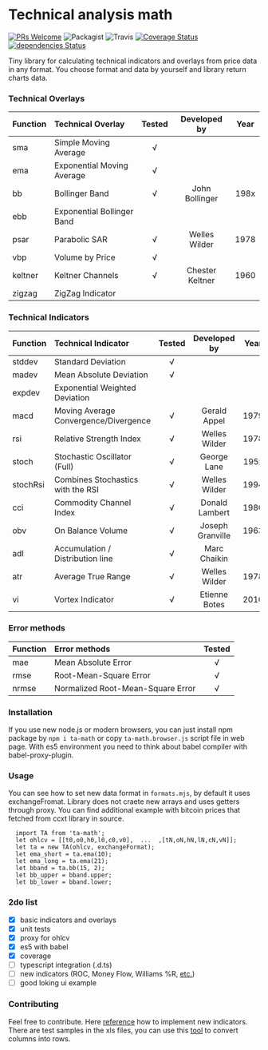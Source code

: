 
Technical analysis math
=========
[![PRs Welcome](https://img.shields.io/badge/PRs-welcome-brightgreen.svg?style=flat)](https://egghead.io/courses/how-to-contribute-to-an-open-source-project-on-github) ![Packagist](https://img.shields.io/packagist/l/doctrine/orm.svg) ![Travis](https://img.shields.io/travis/munrocket/ta-math.svg) [![Coverage Status](https://coveralls.io/repos/github/munrocket/ta-math/badge.svg?branch=master)](https://coveralls.io/github/munrocket/ta-math?branch=master) [![dependencies Status](https://david-dm.org/munrocket/ta-math/status.svg)](https://david-dm.org/munrocket/ta-math)

Tiny library for calculating technical indicators and overlays from price data in any format. You choose format and data by yourself and library return charts data.

### Technical Overlays
| Function  | Technical Overlay                     | Tested  | Developed by     | Year |
|:----------|:--------------------------------------|:-------:|:----------------:|:----:|
| sma       | Simple Moving Average                 |    √    |                  |      |
| ema       | Exponential Moving Average            |    √    |                  |      |
| bb        | Bollinger Band                        |    √    | John Bollinger   | 198x |
| ebb       | Exponential Bollinger Band            |         |                  |      |
| psar      | Parabolic SAR                         |    √    | Welles Wilder    | 1978 |
| vbp       | Volume by Price                       |    √    |                  |      |
| keltner   | Keltner Channels                      |    √    | Chester Keltner  | 1960 |
| zigzag    | ZigZag Indicator                      |         |                  |      |

### Technical Indicators
| Function  | Technical Indicator                   | Tested  | Developed by     | Year |
|:----------|:--------------------------------------|:-------:|:----------------:|:----:|
| stddev    | Standard Deviation                    |    √    |                  |      |
| madev     | Mean Absolute Deviation               |    √    |                  |      |
| expdev    | Exponential Weighted Deviation        |         |                  |      |
| macd      | Moving Average Convergence/Divergence |    √    | Gerald Appel     | 1979 |
| rsi       | Relative Strength Index               |    √    | Welles Wilder    | 1978 |
| stoch     | Stochastic Oscillator (Full)          |    √    | George Lane      | 195x |
| stochRsi  | Combines Stochastics with the RSI     |    √    | Welles Wilder    | 1994 |
| cci       | Commodity Channel Index               |    √    | Donald Lambert   | 1980 |
| obv       | On Balance Volume                     |    √    | Joseph Granville | 1963 |
| adl       | Accumulation / Distribution line      |    √    | Marc Chaikin     |      |
| atr       | Average True Range                    |    √    | Welles Wilder    | 1978 |
| vi        | Vortex Indicator                      |    √    | Etienne Botes    | 2010 |

### Error methods
| Function  | Error methods                         | Tested  |
|:----------|:--------------------------------------|:-------:|
| mae       | Mean Absolute Error                   |    √    |
| rmse      | Root-Mean-Square Error                |    √    |
| nrmse     | Normalized Root-Mean-Square Error     |    √    |

### Installation

If you use new node.js or modern browsers, you can just install npm package by `npm i ta-math` or copy `ta-math.browser.js` script file in web page. With es5 environment you need to think about babel compiler with babel-proxy-plugin.

### Usage

You can see how to set new data format in `formats.mjs`, by default it uses exchangeFromat. Library does not craete new arrays and uses getters through proxy. You can find additional example with bitcoin prices that fetched from ccxt library in source.
```
  import TA from 'ta-math';
  let ohlcv = [[t0,o0,h0,l0,c0,v0],  ...  ,[tN,oN,hN,lN,cN,vN]];
  let ta = new TA(ohlcv, exchangeFormat);
  let ema_short = ta.ema(10);
  let ema_long = ta.ema(21);
  let bband = ta.bb(15, 2);
  let bb_upper = bband.upper;
  let bb_lower = bband.lower;
```

### 2do list

- [X] basic indicators and overlays
- [X] unit tests
- [X] proxy for ohlcv
- [X] es5 with babel
- [X] coverage
- [ ] typescript integration (.d.ts)
- [ ] new indicators (ROC, Money Flow, Williams %R, [etc.](https://www.metatrader4.com/en/trading-platform/help/analytics/tech_indicators/bulls_power))
- [ ] good loking ui example

### Contributing

Feel free to contribute. Here [reference](http://stockcharts.com/school/doku.php?id=chart_school:technical_indicators) how to implement new indicators. There are test samples in the xls files, you can use this [tool](https://www.browserling.com/tools/text-columns-to-rows) to convert columns into rows.
